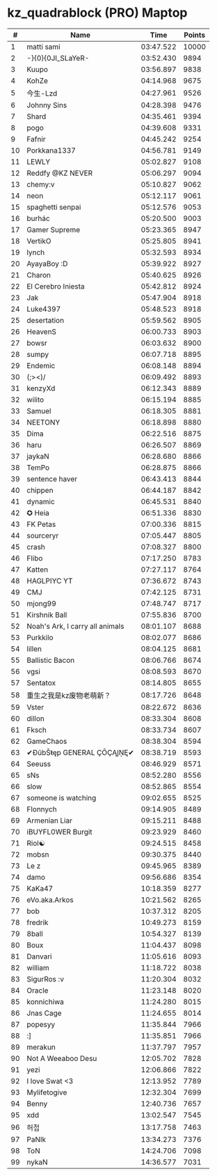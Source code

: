 # kz_quadrablock (PRO) Maptop

|  # | Name | Time | Points |
|-------------- | -------------- | -------------- | -------------- | 
| 1 | matti sami | 03:47.522 | 10000 | 
| 2 | -}{0}{0JI_SLaYeR- | 03:52.430 | 9894 | 
| 3 | Kuupo | 03:56.897 | 9838 | 
| 4 | KohZe | 04:14.968 | 9675 | 
| 5 | 今生-Lzd | 04:27.961 | 9526 | 
| 6 | Johnny Sins | 04:28.398 | 9476 | 
| 7 | Shard | 04:35.461 | 9394 | 
| 8 | pogo | 04:39.608 | 9331 | 
| 9 | Fafnir | 04:45.242 | 9254 | 
| 10 | Porkkana1337 | 04:56.781 | 9149 | 
| 11 | LEWLY | 05:02.827 | 9108 | 
| 12 | Reddfy @KZ NEVER | 05:06.297 | 9094 | 
| 13 | chemy:v | 05:10.827 | 9062 | 
| 14 | neon | 05:12.117 | 9061 | 
| 15 | spaghetti senpai | 05:12.576 | 9053 | 
| 16 | burhác | 05:20.500 | 9003 | 
| 17 | Gamer Supreme | 05:23.365 | 8947 | 
| 18 | VertikO | 05:25.805 | 8941 | 
| 19 | lynch | 05:32.593 | 8934 | 
| 20 | AyayaBoy :D | 05:39.922 | 8927 | 
| 21 | Charon | 05:40.625 | 8926 | 
| 22 | El Cerebro Iniesta | 05:42.812 | 8924 | 
| 23 | Jak | 05:47.904 | 8918 | 
| 24 | Luke4397 | 05:48.523 | 8918 | 
| 25 | desertation | 05:59.562 | 8905 | 
| 26 | HeavenS | 06:00.733 | 8903 | 
| 27 | bowsr | 06:03.632 | 8900 | 
| 28 | sumpy | 06:07.718 | 8895 | 
| 29 | Endemic | 06:08.148 | 8894 | 
| 30 | (;><)/ | 06:09.492 | 8893 | 
| 31 | kenzyXd | 06:12.343 | 8889 | 
| 32 | wilito | 06:15.194 | 8885 | 
| 33 | Samuel | 06:18.305 | 8881 | 
| 34 | NEETONY | 06:18.898 | 8880 | 
| 35 | Dima | 06:22.516 | 8875 | 
| 36 | haru | 06:26.507 | 8869 | 
| 37 | jaykaN | 06:28.680 | 8866 | 
| 38 | TemPo | 06:28.875 | 8866 | 
| 39 | sentence haver | 06:43.413 | 8844 | 
| 40 | chippen | 06:44.187 | 8842 | 
| 41 | dynamic | 06:45.531 | 8840 | 
| 42 | ✪ Heia | 06:51.336 | 8830 | 
| 43 | FK Petas | 07:00.336 | 8815 | 
| 44 | sourceryr | 07:05.447 | 8805 | 
| 45 | crash | 07:08.327 | 8800 | 
| 46 | Flibo | 07:17.250 | 8783 | 
| 47 | Katten | 07:27.117 | 8764 | 
| 48 | HAGLPIYC YT | 07:36.672 | 8743 | 
| 49 | CMJ | 07:42.125 | 8731 | 
| 50 | mjong99 | 07:48.747 | 8717 | 
| 51 | Kirshnik Ball | 07:55.836 | 8700 | 
| 52 | Noah's Ark, I carry all animals | 08:01.107 | 8688 | 
| 53 | Purkkilo | 08:02.077 | 8686 | 
| 54 | lillen | 08:04.125 | 8681 | 
| 55 | Ballistic Bacon | 08:06.766 | 8674 | 
| 56 | vgsi | 08:08.593 | 8670 | 
| 57 | Sentatox | 08:14.805 | 8655 | 
| 58 | 重生之我是kz废物老萌新？ | 08:17.726 | 8648 | 
| 59 | Vster | 08:22.672 | 8636 | 
| 60 | dillon | 08:33.304 | 8608 | 
| 61 | Fksch | 08:33.734 | 8607 | 
| 62 | GameChaos | 08:38.304 | 8594 | 
| 63 | ✔ĐûbŠŧęp GENERAL ÇŌÇĄĮŅĘ✔ | 08:38.719 | 8593 | 
| 64 | Seeuss | 08:46.929 | 8571 | 
| 65 | sNs | 08:52.280 | 8556 | 
| 66 | slow | 08:52.865 | 8554 | 
| 67 | someone is watching | 09:02.655 | 8525 | 
| 68 | Flonnych | 09:14.905 | 8489 | 
| 69 | Armenian Liar | 09:15.211 | 8488 | 
| 70 | iBUYFL0WER Burgit | 09:23.929 | 8460 | 
| 71 | Riol☯ | 09:24.515 | 8458 | 
| 72 | mobsn | 09:30.375 | 8440 | 
| 73 | Le z | 09:45.965 | 8389 | 
| 74 | damo | 09:56.686 | 8354 | 
| 75 | KaKa47 | 10:18.359 | 8277 | 
| 76 | eVo.aka.Arkos | 10:21.562 | 8265 | 
| 77 | bob | 10:37.312 | 8205 | 
| 78 | fredrik | 10:49.273 | 8159 | 
| 79 | 8ball | 10:54.327 | 8139 | 
| 80 | Boux | 11:04.437 | 8098 | 
| 81 | Danvari | 11:05.616 | 8093 | 
| 82 | william | 11:18.722 | 8038 | 
| 83 | SigurRos :v | 11:20.304 | 8032 | 
| 84 | Oracle | 11:23.148 | 8020 | 
| 85 | konnichiwa | 11:24.280 | 8015 | 
| 86 | Jnas Cage | 11:24.655 | 8014 | 
| 87 | popesyy | 11:35.844 | 7966 | 
| 88 | :] | 11:35.851 | 7966 | 
| 89 | merakun | 11:37.797 | 7957 | 
| 90 | Not A Weeaboo Desu | 12:05.702 | 7828 | 
| 91 | yezi | 12:06.866 | 7822 | 
| 92 | I love Swat <3 | 12:13.952 | 7789 | 
| 93 | Mylifetogive | 12:32.304 | 7699 | 
| 94 | Benny | 12:40.736 | 7657 | 
| 95 | xdd | 13:02.547 | 7545 | 
| 96 | 허접 | 13:17.758 | 7463 | 
| 97 | PaNlk | 13:34.273 | 7376 | 
| 98 | ToN | 14:24.706 | 7098 | 
| 99 | nykaN | 14:36.577 | 7031 | 

